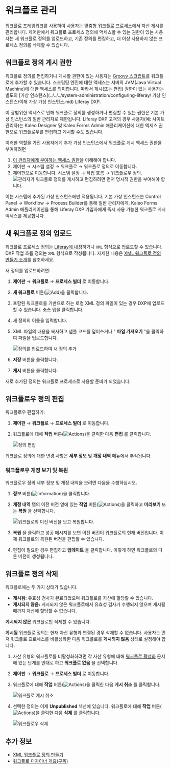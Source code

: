 # 워크플로 관리

워크플로 프레임워크를 사용하여 사용자는 맞춤형 워크플로 프로세스에서 자산 게시를 관리합니다. 제어판에서 워크플로 프로세스 정의에 액세스할 수 있는 권한이 있는 사용자는 새 워크플로 정의를 업로드하고, 기존 정의를 편집하고, 더 이상 사용하지 않는 프로세스 정의를 삭제할 수 있습니다.

## 워크플로 정의 게시 권한

워크플로 정의를 편집하거나 게시할 권한이 있는 사용자는 [Groovy 스크립트](../../../system-administration/using-the-script-engine.md)를 워크플로에 추가할 수 있습니다. 스크립팅 엔진에 대한 액세스는 서버의 JVM(Java Virtual Machine)에 대한 액세스를 의미합니다. 따라서 게시(또는 편집) 권한이 있는 사용자는 별도의 [가상 인스턴스](../../../system-administration/configuring-liferay/ 가상 인스턴스/이해 가상 가상 인스턴스.md) Liferay DXP.

이 광범위한 액세스로 인해 워크플로 정의를 생성하거나 편집할 수 있는 권한은 기본 가상 인스턴스의 일반 관리자로 제한됩니다. Liferay DXP 고객의 경우 사용자(예: 사이트 관리자)는 Kaleo Designer 및 Kaleo Forms Admin 애플리케이션에 대한 액세스 권한으로 워크플로우를 편집하고 게시할 수도 있습니다.

이러한 역할을 가진 사용자에게 추가 가상 인스턴스에서 워크플로 게시 액세스 권한을 부여하려면

1. [이 관리자에게 부여하는 액세스 권한](../../../users-and-permissions/roles-and-permissions/understanding-roles-and-permissions.md)을 이해해야 합니다.
1. 제어판 &rarr; 시스템 설정 &rarr; 워크플로 &rarr; 워크플로 정의로 이동합니다.
1. 제어판으로 이동합니다. 시스템 설정 &rarr; 작업 흐름 &rarr; 워크플로우 정의.
![관리자가 워크플로 정의를 게시하고 편집하려면 먼저 명시적 권한을 부여해야 합니다.](./managing-workflows/images/06.png)

이는 시스템에 추가된 가상 인스턴스에만 적용됩니다. 기본 가상 인스턴스는 Control Panel &rarr; Workflow &rarr; Process Builder를 통해 일반 관리자에게, Kaleo Forms Admin 애플리케이션을 통해 Liferay DXP 가입자에게 즉시 사용 가능한 워크플로 게시 액세스를 제공합니다.

## 새 워크플로 정의 업로드

워크플로 프로세스 정의는 [Liferay에 내장](./building-workflows.md)하거나 `XML` 형식으로 업로드할 수 있습니다. DXP 작업 흐름 정의는 `XML` 형식으로 작성됩니다. 자세한 내용은 [XML 워크플로 정의 만들기 소개](../developer-guide/crafting-xml-workflow-definitions.md)를 참조하세요.

새 정의를 업로드하려면:

1. **제어판** &rarr; **워크플로** &rarr; **프로세스 빌더** 로 이동합니다.
1. **새 워크플로** 버튼(![Add](../../../images/icon-add.png))을 클릭합니다.
1. 포함된 워크플로를 기반으로 하는 로컬 XML 정의 파일이 있는 경우 DXP에 업로드할 수 있습니다. **소스** 탭을 클릭합니다.
1. 새 정의의 이름을 입력합니다.
1. XML 파일의 내용을 복사하고 샘플 코드를 덮어쓰거나 " **파일 가져오기** "을 클릭하여 파일을 업로드합니다.
   
   ![정의를 업로드하여 새 정의 추가](./managing-workflows/images/01.png)

1. **저장** 버튼을 클릭합니다.

1. **게시** 버튼을 클릭합니다.

새로 추가된 정의는 워크플로 프로세스로 사용할 준비가 되었습니다.

## 워크플로우 정의 편집

워크플로우 편집하기:

1. **제어판** &rarr; **워크플로** &rarr; **프로세스 빌더** 로 이동합니다.
1. 워크플로에 대해 **작업** 버튼(![Actions](../../../images/icon-actions.png))을 클릭한 다음 **편집** 를 클릭합니다.
   
   ![정의 편집](./managing-workflows/images/03.png)

워크플로 정의에 대한 변경 사항은 **세부 정보** 및 **개정 내역** 메뉴에서 추적됩니다.

### 워크플로우 개정 보기 및 복원

워크플로우 정의 세부 정보 및 개정 내역을 보려면 다음을 수행하십시오.

1. **정보** 버튼(![Information](../../../images/icon-information.png))을 클릭합니다.
1. **개정 내역** 탭의 이전 버전 옆에 있는 **작업** 버튼(![Actions](../../../images/icon-actions.png))을 클릭하고 **미리보기** 또는 **복원** 을 선택합니다.
   
   ![워크플로의 이전 버전을 보고 복원합니다.](./managing-workflows/images/02.png)

1. **복원** 을 클릭하고 성공 메시지를 보면 이전 버전이 워크플로의 현재 버전입니다. 이제 워크플로의 복원된 버전을 편집할 수 있습니다.

1. 편집이 필요한 경우 편집하고 **업데이트** 을 클릭합니다. 이렇게 하면 워크플로의 다른 버전이 생성됩니다.

## 워크플로 정의 삭제

워크플로에는 두 가지 상태가 있습니다.

* **게시됨:** 유효성 검사가 완료되었으며 워크플로를 자산에 할당할 수 있습니다.
* **게시되지 않음:** 게시되지 않은 워크플로에서 유효성 검사가 수행되지 않으며 게시될 때까지 자산에 할당할 수 없습니다.

**게시되지 않은** 워크플로만 삭제할 수 있습니다.

**게시됨** 워크플로 정의는 현재 자산 유형과 연결된 경우 삭제할 수 없습니다. 사용자는 먼저 워크플로 프로세스를 비활성화한 다음 워크플로를 **게시되지 않음** 상태로 설정해야 합니다.

1. 자산 유형의 워크플로를 비활성화하려면 각 자산 유형에 대해 [워크플로 활성화](../using-workflows/activating-workflow.md) 문서에 있는 단계를 반대로 하고 **워크플로 없음** 을 선택합니다.
1. **제어판** &rarr; **워크플로** &rarr; **프로세스 빌더** 로 이동합니다.
1. 워크플로에 대해 **작업** 버튼(![Actions](../../../images/icon-actions.png))을 클릭한 다음 **게시 취소** 를 클릭합니다.
   
   ![워크플로 게시 취소](./managing-workflows/images/04.png)

1. 선택한 정의는 이제 **Unpublished** 섹션에 있습니다. 워크플로에 대해 **작업** 버튼(![Actions](../../../images/icon-actions.png))을 클릭한 다음 **삭제** 를 클릭합니다.
   
   ![워크플로우 삭제](./managing-workflows/images/05.png)

## 추가 정보

* [XML 워크플로 정의 만들기](../developer-guide/crafting-xml-workflow-definitions.md)
* [워크플로 디자이너 개요(구독)](./workflow-designer/workflow-designer-overview.md)
